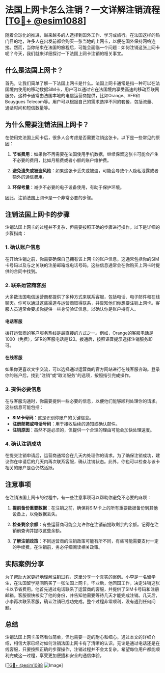 # 法国上网卡怎么注销？一文详解注销流程[[TG💪+ @esim1088](https://t.me/s/esim1088)]

随着全球化的推进，越来越多的人选择到国外工作、学习或旅行。在法国这样的热门目的地，许多人在出发前都会购买一张当地的上网卡，以便在国外保持网络连接。然而，当你结束在法国的旅程后，可能会面临一个问题：如何注销这张上网卡呢？今天，我们就来详细探讨一下法国上网卡注销的相关事宜。

## 什么是法国上网卡？

首先，让我们简单了解一下法国上网卡是什么。法国上网卡通常是指一种可以在法国境内使用的移动数据SIM卡，用户可以通过它在法国境内享受高速的移动互联网服务。这种卡通常由法国本地的电信运营商提供，比如Orange、SFR和Bouygues Telecom等。用户可以根据自己的需求选择不同的套餐，包括流量、通话时间和短信数量等。

## 为什么需要注销法国上网卡？

在使用完法国上网卡后，很多人会考虑是否需要注销这张卡。以下是一些常见的原因：

1. **节省费用**：如果你不再需要在法国使用手机数据，继续保留这张卡可能会产生不必要的费用，比如月租费或者小额的账户维护费。
   
2. **避免遗失或被盗风险**：如果这张卡丢失或被盗，可能会导致个人隐私泄露或者额外的通信费用。

3. **环保考量**：减少不必要的电子设备使用，有助于保护环境。

因此，注销法国上网卡是一个非常必要的步骤。

## 注销法国上网卡的步骤

注销法国上网卡的过程并不复杂，但需要按照正确的步骤进行操作。以下是详细的步骤指南：

### 1. 确认账户信息

在开始注销之前，你需要确保自己拥有该上网卡的账户信息。这通常包括你的SIM卡号码以及与之关联的注册邮箱或电话号码。这些信息通常会在你购买上网卡时提供的合同中找到。

### 2. 联系运营商客服

大多数法国电信运营商都提供了多种方式来联系客服，包括电话、电子邮件和在线聊天。你可以通过这些渠道与运营商取得联系，并告知他们你想要注销上网卡。客服人员通常会要求你提供一些身份验证信息，以确认你是账户持有人。

#### 电话客服
拨打运营商的客户服务热线是最直接的方式之一。例如，Orange的客服电话是1000（免费），SFR的客服电话是123。拨通后，按照语音提示选择注销服务即可。

#### 在线客服
如果你更喜欢文字交流，可以选择通过运营商的官方网站进行在线客服咨询。登录你的账户后，找到“注销”或“取消服务”的选项，按照指引完成操作。

### 3. 提供必要信息

在与客服沟通时，你需要提供一些必要的信息，以便他们能够顺利处理你的请求。这些信息可能包括：

- **SIM卡号码**：这是识别你账户的关键信息。
- **注册邮箱或电话号码**：用于接收后续的通知或确认邮件。
- **注销原因**：虽然不是必须的，但提供一个合理的理由可能会加快处理速度。

### 4. 确认注销成功

在提交注销申请后，运营商通常会在几天内处理你的请求。为了确保注销成功，建议你在申请后的几天内再次联系客服，确认注销状态。此外，你也可以检查与该卡相关的账户是否仍然活跃。

## 注意事项

在注销法国上网卡的过程中，有一些注意事项可以帮助你避免不必要的麻烦：

1. **提前备份重要数据**：在注销之前，确保将SIM卡上的所有重要数据备份到其他设备上，以免数据丢失。

2. **检查剩余余额**：有些运营商可能会允许你在注销前提取剩余的余额。记得在注销前查询并提取这些余额。

3. **了解注销政策**：不同运营商的注销政策可能有所不同，有些可能需要支付一定的手续费。在注销前，务必仔细阅读相关政策。

## 实际案例分享

为了帮助大家更好地理解注销过程，这里分享一个真实的案例。小李是一名留学生，在法国留学期间购买了一张法国上网卡。毕业后，他回国工作，决定注销这张卡以节省费用。他首先通过电话联系了运营商的客服，并提供了SIM卡号码和注册邮箱。客服很快核实了他的身份，并告知他需要等待几天才能完成注销。几天后，小李再次联系客服，确认注销已成功完成。整个过程非常顺利，没有遇到任何问题。

## 总结

注销法国上网卡虽然看似简单，但也需要一定的耐心和细心。通过本文的详细介绍，相信大家已经对如何注销法国上网卡有了清晰的认识。无论是通过电话还是在线客服，只要按照正确的步骤操作，注销过程并不会太复杂。希望每位用户都能顺利完成这一过程，享受更加便捷和安全的通信体验。

[[TG💪+ @esim1088](https://t.me/s/esim1088) ![Image](https://i.postimg.cc/4NQfJmqS/Snipaste-2025-05-13-00-14-12.png)]